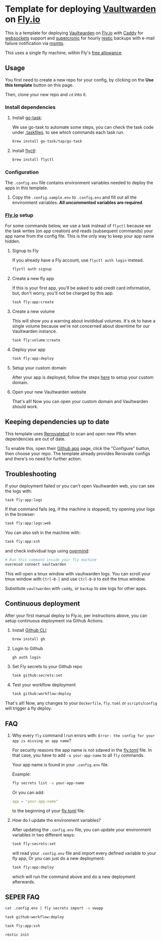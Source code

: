# Template for deploying [Vaultwarden] on [Fly.io]

This is a template for deploying [Vaultwarden] on [Fly.io] with
[Caddy](https://caddyserver.com) for [websockets] support and
[supercronic](https://github.com/aptible/supercronic) for hourly
[restic](https://restic.net) backups with e-mail failure notification
via [msmtp](https://marlam.de/msmtp/).

This uses a single fly machine, within Fly's [free allowance](https://fly.io/docs/about/pricing/#free-allowances).

## Usage

You first need to create a new repo for your config, by clicking
on the **Use this template** button on this page.

Then, clone your new repo and `cd` into it.

### Install dependencies

1. Install [go-task](https://github.com/go-task/task):

   We use go-task to automate some steps, you can check the task
   code under [.taskfiles](.taskfiles). to see which commands each
   task run.

   ```sh
   brew install go-task/tap/go-task
   ```

1. Install [flyctl](https://fly.io/docs/hands-on/install-flyctl/):

   ```sh
   brew install flyctl
   ```

### Configuration

The `.config.env` file contains environment variables needed to deploy
the apps in this template.

1. Copy the `.config.sample.env` to `.config.env` and fill out all
   the environment variables. **All uncommented variables are required**.

### [Fly.io] setup

For some commands below, we use a task instead of `flyctl` because we
the task writes (on app creation) and reads (subsequent commands) your
app name from the config file. This is the only way to keep your app
name hidden.

1. Signup to Fly

   If you already have a Fly account, use `flyctl auth login` instead.

   ```sh
   flyctl auth signup
   ```

1. Create a new fly app

   If this is your first app, you'll be asked to add credit card
   information, but, don't worry, you'll not be charged by this app.

   ```sh
   task fly:app:create
   ```

1. Create a new volume

   This will show you a warning about invididual volumes.
   It's ok to have a single volume because we're not
   concerned about downtime for our Vaultwarden instance.

   ```sh
   task fly:volume:create
   ```

1. Deploy your app

   ```sh
   task fly:app:deploy
   ```

1. Setup your custom domain

   After your app is deployed, follow the steps [here](https://fly.io/docs/app-guides/custom-domains-with-fly/) to setup your custom domain.

1. Open your new Vaultwarden website

   That's all! Now you can open your custom domain and Vaultwarden should
   work.

## Keeping dependencies up to date

This template uses [Renovatebot](https://www.mend.io/free-developer-tools/renovate/) to scan and open new PRs when dependencies are out of date.

To enable this, open their [Github app](https://github.com/apps/renovate) page, click the "Configure" button, then choose your repo. The template already provides Renovate configs and there's no need for further action.

## Troubleshooting

If your deployment failed or you can't open Vaultwarden web, you can see
the logs with:

```sh
task fly:app:logs
```

If that command fails (eg, if the machine is stopped), try opening your
logs in the browser:

```sh
task fly:app:logs:web
```

You can also ssh in the machine with:

```sh
task fly:app:ssh
```

and check individual logs using [overmind](https://github.com/DarthSim/overmind):

```sh
# Run this command inside your fly machine
overmind connect vaultwarden
```

This will open a tmux window with vaultwarden logs.
You can scroll your tmux window with `Ctrl-B-]` and use
`Ctrl-B-D` to exit the tmux window.

Substitute `vaultwarden` with `caddy`, or `backup` to see logs for
other apps.

## Continuous deployment

After your first manual deploy to Fly.io, per instructions above, you can setup continuous deployment via Github Actions.

1. Install [Github CLI](https://cli.github.com)

   ```sh
   brew install gh
   ```

1. Login to Github

   ```sh
   gh auth login
   ```

1. Set Fly secrets to your Github repo

   ```sh
   task github:secrets:set
   ```

1. Test your workflow deployment

   ```sh
   task github:workflow:deploy
   ```

That's all! Now, any changes to your `Dockerfile`, `fly.toml` or
`scripts`/`config` will trigger a fly deploy.

## FAQ

1. Why every `fly` command I run errors with: `Error: the config for your app is missing an app name`?

   For security reasons the app name is not sdaved in the [fly.toml] file.
   In that case, you have to add `-a your-app-name` to all `fly` commands.

   Your app name is found in your `.config.env` file.

   Example:

   ```sh
   fly secrets list -a your-app-name
   ```

   Or you can add:

   ```yaml
   app = "your-app-name"
   ```

   to the beginning of your [fly.toml] file.

2. How do I update the environment variables?

   After updating the `.config.env` file, you can update your environment variables in two different ways:

   ```sh
   task fly:secrets:set
   ```

   will read your `.config.env` file and import every defined variable to your fly app, Or you can just do a new deployment:

   ```sh
   task fly:app:deploy
   ```

   which will run the command above and do a new deployment afterwards.

[Vaultwarden]: https://github.com/dani-garcia/vaultwarden
[Fly.io]: https://fly.io
[websockets]: https://github.com/dani-garcia/vaultwarden/wiki/Enabling-WebSocket-notifications
[fly.toml]: fly.toml

## SEPER FAQ

```sh
cat .config.env | fly secrets import -a vwapp
```

```sh
task github:workflow:deploy
```

```sh
task fly:app:ssh
```

```sh
restic init
```
